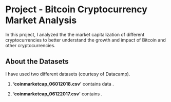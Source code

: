 # Project - Bitcoin Cryptocurrency Market Analysis

In this project, I analyzed the the market capitalization of different cryptocurrencies to better understand the growth and impact of Bitcoin and other cryptocurrencies.

## About the Datasets
I have used two different datasets (courtesy of Datacamp).

1. **‘coinmarketcap_06012018.csv’** contains data .  

2. **‘coinmarketcap_06122017.csv’** contains .
